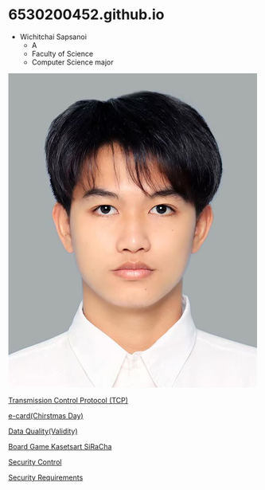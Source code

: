 # 6530200452.github.io
- Wichitchai Sapsanoi
  - A
  - Faculty of Science
  - Computer Science major


![Profile](img/Profile.jpg)

[Transmission Control Protocol (TCP)](TCP)

[e-card(Chirstmas Day)](christmas.md)

[Data Quality(Validity)](validity.md)

[Board Game Kasetsart SiRaCha](boardgame.md)

[Security Control](security-control.md)

[Security Requirements](security-requirement.md)



